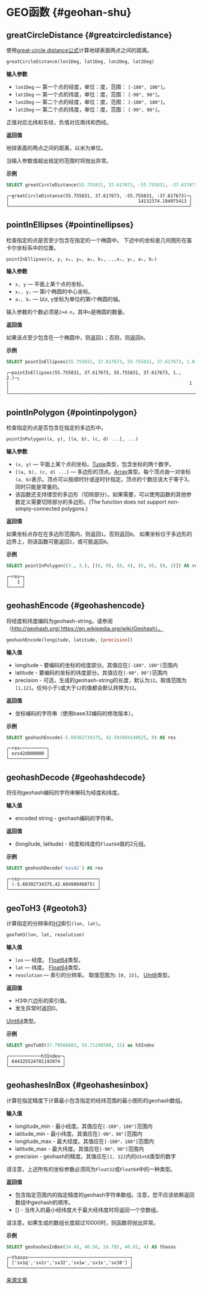 # GEO函数 {#geohan-shu}

## greatCircleDistance {#greatcircledistance}

使用[great-circle distance公式](https://en.wikipedia.org/wiki/Great-circle_distance)计算地球表面两点之间的距离。

``` sql
greatCircleDistance(lon1Deg, lat1Deg, lon2Deg, lat2Deg)
```

**输入参数**

- `lon1Deg` — 第一个点的经度，单位：度，范围： `[-180°, 180°]`。
- `lat1Deg` — 第一个点的纬度，单位：度，范围： `[-90°, 90°]`。
- `lon2Deg` — 第二个点的经度，单位：度，范围： `[-180°, 180°]`。
- `lat2Deg` — 第二个点的纬度，单位：度，范围： `[-90°, 90°]`。

正值对应北纬和东经，负值对应南纬和西经。

**返回值**

地球表面的两点之间的距离，以米为单位。

当输入参数值超出规定的范围时将抛出异常。

**示例**

``` sql
SELECT greatCircleDistance(55.755831, 37.617673, -55.755831, -37.617673)
```

``` text
┌─greatCircleDistance(55.755831, 37.617673, -55.755831, -37.617673)─┐
│                                                14132374.194975413 │
└───────────────────────────────────────────────────────────────────┘
```

## pointInEllipses {#pointinellipses}

检查指定的点是否至少包含在指定的一个椭圆中。
下述中的坐标是几何图形在笛卡尔坐标系中的位置。

``` sql
pointInEllipses(x, y, x₀, y₀, a₀, b₀,...,xₙ, yₙ, aₙ, bₙ)
```

**输入参数**

- `x, y` — 平面上某个点的坐标。
- `xᵢ, yᵢ` — 第i个椭圆的中心坐标。
- `aᵢ, bᵢ` — 以x, y坐标为单位的第i个椭圆的轴。

输入参数的个数必须是`2+4⋅n`，其中`n`是椭圆的数量。

**返回值**

如果该点至少包含在一个椭圆中，则返回`1`；否则，则返回`0`。

**示例**

``` sql
SELECT pointInEllipses(55.755831, 37.617673, 55.755831, 37.617673, 1.0, 2.0)
```

``` text
┌─pointInEllipses(55.755831, 37.617673, 55.755831, 37.617673, 1., 2.)─┐
│                                                                   1 │
└─────────────────────────────────────────────────────────────────────┘
```

## pointInPolygon {#pointinpolygon}

检查指定的点是否包含在指定的多边形中。

``` sql
pointInPolygon((x, y), [(a, b), (c, d) ...], ...)
```

**输入参数**

- `(x, y)` — 平面上某个点的坐标。[Tuple](../../data_types/tuple.md)类型，包含坐标的两个数字。
- `[(a, b), (c, d) ...]` — 多边形的顶点。[Array](../../data_types/array.md)类型。每个顶点由一对坐标`(a, b)`表示。顶点可以按顺时针或逆时针指定。顶点的个数应该大于等于3。同时只能是常量的。
- 该函数还支持镂空的多边形（切除部分）。如果需要，可以使用函数的其他参数定义需要切除部分的多边形。(The function does not support non-simply-connected polygons.)

**返回值**

如果坐标点存在在多边形范围内，则返回`1`。否则返回`0`。
如果坐标位于多边形的边界上，则该函数可能返回`1`，或可能返回`0`。

**示例**

``` sql
SELECT pointInPolygon((3., 3.), [(6, 0), (8, 4), (5, 8), (0, 2)]) AS res
```

``` text
┌─res─┐
│   1 │
└─────┘
```

## geohashEncode {#geohashencode}

将经度和纬度编码为geohash-string，请参阅（http://geohash.org/,https://en.wikipedia.org/wiki/Geohash）。

``` sql
geohashEncode(longitude, latitude, [precision])
```

**输入值**

- longitude - 要编码的坐标的经度部分。其值应在`[-180°，180°]`范围内
- latitude - 要编码的坐标的纬度部分。其值应在`[-90°，90°]`范围内
- precision - 可选，生成的geohash-string的长度，默认为`12`。取值范围为`[1,12]`。任何小于`1`或大于`12`的值都会默认转换为`12`。

**返回值**

- 坐标编码的字符串（使用base32编码的修改版本）。

**示例**

``` sql
SELECT geohashEncode(-5.60302734375, 42.593994140625, 0) AS res
```

``` text
┌─res──────────┐
│ ezs42d000000 │
└──────────────┘
```

## geohashDecode {#geohashdecode}

将任何geohash编码的字符串解码为经度和纬度。

**输入值**

- encoded string - geohash编码的字符串。

**返回值**

- (longitude, latitude) - 经度和纬度的`Float64`值的2元组。

**示例**

``` sql
SELECT geohashDecode('ezs42') AS res
```

``` text
┌─res─────────────────────────────┐
│ (-5.60302734375,42.60498046875) │
└─────────────────────────────────┘
```

## geoToH3 {#geotoh3}

计算指定的分辨率的[H3](https://uber.github.io/h3/#/documentation/overview/introduction)索引`(lon, lat)`。

``` sql
geoToH3(lon, lat, resolution)
```

**输入值**

- `lon` — 经度。 [Float64](../../data_types/float.md)类型。
- `lat` — 纬度。 [Float64](../../data_types/float.md)类型。
- `resolution` — 索引的分辨率。 取值范围为: `[0, 15]`。 [UInt8](../../data_types/int_uint.md)类型。

**返回值**

- H3中六边形的索引值。
- 发生异常时返回0。

[UInt64](../../data_types/int_uint.md)类型。

**示例**

``` sql
SELECT geoToH3(37.79506683, 55.71290588, 15) as h3Index
```

``` text
┌────────────h3Index─┐
│ 644325524701193974 │
└────────────────────┘
```

## geohashesInBox {#geohashesinbox}

计算在指定精度下计算最小包含指定的经纬范围的最小图形的geohash数组。

**输入值**

- longitude\_min - 最小经度。其值应在`[-180°，180°]`范围内
- latitude\_min - 最小纬度。其值应在`[-90°，90°]`范围内
- longitude\_max - 最大经度。其值应在`[-180°，180°]`范围内
- latitude\_max - 最大纬度。其值应在`[-90°，90°]`范围内
- precision - geohash的精度。其值应在`[1, 12]`内的`UInt8`类型的数字

请注意，上述所有的坐标参数必须同为`Float32`或`Float64`中的一种类型。

**返回值**

- 包含指定范围内的指定精度的geohash字符串数组。注意，您不应该依赖返回数组中geohash的顺序。
- \[\] - 当传入的最小经纬度大于最大经纬度时将返回一个空数组。

请注意，如果生成的数组长度超过10000时，则函数将抛出异常。

**示例**

``` sql
SELECT geohashesInBox(24.48, 40.56, 24.785, 40.81, 4) AS thasos
```

``` text
┌─thasos──────────────────────────────────────┐
│ ['sx1q','sx1r','sx32','sx1w','sx1x','sx38'] │
└─────────────────────────────────────────────┘
```

[来源文章](https://clickhouse.tech/docs/en/query_language/functions/geo/) <!--hide-->
